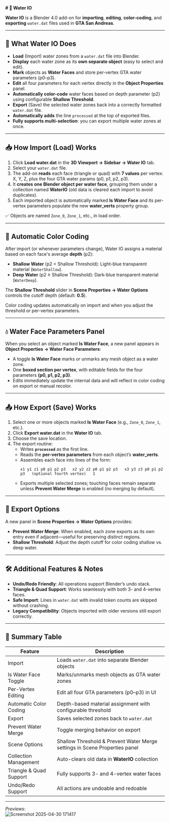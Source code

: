 **# 📄 Water IO**  

**Water IO** is a Blender 4.0 add-on for **importing**, **editing**, **color-coding**, and **exporting** `water.dat` files used in **GTA San Andreas**.

---

## 🎯 What Water IO Does

- **Load** (Import) water zones from a `water.dat` file into Blender.  
- **Display** each water zone as its **own separate object** (easy to select and edit).  
- **Mark** objects as **Water Faces** and store per-vertex GTA water parameters (p0–p3).  
- **Edit** all four parameters for each vertex directly in the **Object Properties** panel.  
- **Automatically color-code** water faces based on depth parameter (p2) using configurable **Shallow Threshold**.  
- **Export** (Save) the selected water zones back into a correctly formatted `water.dat` file.  
- **Automatically adds** the line `processed` at the top of exported files.  
- **Fully supports multi-selection**: you can export multiple water zones at once.

---

## 📥 How Import (Load) Works

1. Click **Load water.dat** in the **3D Viewport → Sidebar → Water IO** tab.  
2. Select your `water.dat` file.  
3. The add-on **reads** each face (triangle or quad) with **7 values** per vertex: X, Y, Z, plus the four GTA water params (p0, p1, p2, p3).  
4. It **creates one Blender object per water face**, grouping them under a collection named **WaterIO** (old data is cleared each import to avoid duplicates).  
5. Each imported object is automatically marked **Is Water Face** and its per-vertex parameters populate the new **water_verts** property group.  

✅ Objects are named `Zone_0`, `Zone_1`, etc., in load order.  

---

## 🎨 Automatic Color Coding

After import (or whenever parameters change), Water IO assigns a material based on each face's average **depth** (p2):  

- **Shallow Water** (p2 &lt; Shallow Threshold): Light-blue transparent material (`WaterShallow`).  
- **Deep Water** (p2 ≥ Shallow Threshold): Dark-blue transparent material (`WaterDeep`).  

The **Shallow Threshold** slider in **Scene Properties → Water Options** controls the cutoff depth (default: **0.5**).  

Color coding updates automatically on import and when you adjust the threshold or per-vertex parameters.

---

## 💧 Water Face Parameters Panel

When you select an object marked **Is Water Face**, a new panel appears in **Object Properties → Water Face Parameters**:

- A toggle **Is Water Face** marks or unmarks any mesh object as a water zone.  
- One **boxed section per vertex**, with editable fields for the four parameters **(p0, p1, p2, p3)**.  
- Edits immediately update the internal data and will reflect in color coding on export or manual recolor.

---

## 📤 How Export (Save) Works

1. Select one or more objects marked **Is Water Face** (e.g., `Zone_0`, `Zone_1`, etc.).  
2. Click **Export water.dat** in the **Water IO** tab.  
3. Choose the save location.  
4. The export routine:  
   - Writes **`processed`** as the first line.  
   - Reads the **per-vertex parameters** from each object’s **water_verts**.  
   - Assembles each face into lines of the form:  
     ```  
     x1 y1 z1 p0 p1 p2 p3   x2 y2 z2 p0 p1 p2 p3   x3 y3 z3 p0 p1 p2 p3   (optional fourth vertex)   1  
     ```  
   - Exports multiple selected zones; touching faces remain separate unless **Prevent Water Merge** is enabled (no merging by default).

---

## 🔧 Export Options

A new panel in **Scene Properties → Water Options** provides:

- **Prevent Water Merge**: When enabled, each zone exports as its own entry even if adjacent—useful for preserving distinct regions.
- **Shallow Threshold**: Adjust the depth cutoff for color coding shallow vs. deep water.

---

## 🛠️ Additional Features & Notes

- **Undo/Redo Friendly**: All operations support Blender’s undo stack.  
- **Triangle & Quad Support**: Works seamlessly with both 3- and 4-vertex faces.  
- **Safe Import**: Lines in `water.dat` with invalid token counts are skipped without crashing.  
- **Legacy Compatibility**: Objects imported with older versions still export correctly.  

---

## 📝 Summary Table

| Feature                   | Description                                                                |
|---------------------------|----------------------------------------------------------------------------|
| Import                    | Loads `water.dat` into separate Blender objects                            |
| Is Water Face Toggle      | Marks/unmarks mesh objects as GTA water zones                              |
| Per-Vertex Editing        | Edit all four GTA parameters (p0–p3) in UI                                 |
| Automatic Color Coding    | Depth-based material assignment with configurable threshold                |
| Export                    | Saves selected zones back to `water.dat`                                   |
| Prevent Water Merge       | Toggle merging behavior on export                                          |
| Scene Options             | Shallow Threshold & Prevent Water Merge settings in Scene Properties panel |
| Collection Management     | Auto-clears old data in **WaterIO** collection                             |
| Triangle & Quad Support   | Fully supports 3- and 4-vertex water faces                                 |
| Undo/Redo Support         | All actions are undoable and redoable                                       |

---

_Previews_:  
![Screenshot 2025-04-30 171417](https://github.com/user-attachments/assets/ba0509f7-af82-4f3b-bf83-b387152bd999)
